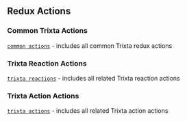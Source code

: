 ## Redux Actions

### Common Trixta Actions

[`common actions`](https://github.com/trixtateam/trixtaJS/blob/master/src/React/reduxActions/common.ts) - includes all common Trixta redux actions

### Trixta Reaction Actions

[`trixta reactions`](https://github.com/trixtateam/trixtaJS/blob/master/src/React/reduxActions/trixtaReactions.ts) - includes all related Trixta reaction actions

### Trixta Action Actions

[`trixta actions`](https://github.com/trixtateam/trixtaJS/blob/master/src/React/reduxActions/trixtaActions.ts) - includes all related Trixta action actions

```

```
